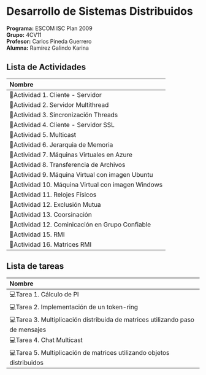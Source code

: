 # Desarrollo de Sistemas Distribuidos

**Programa:** ESCOM ISC Plan 2009    
**Grupo:** 4CV11  
**Profesor:** Carlos Pineda Guerrero     
**Alumna:**  Ramírez Galindo Karina

## Lista de Actividades
|Nombre |
:--- |
📓Actividad 1. Cliente - Servidor |
📓Actividad 2. Servidor Multithread  |
📓Actividad 3. Sincronización Threads |
📓Actividad 4. Cliente - Servidor SSL |
📓Actividad 5. Multicast |
📓Actividad 6. Jerarquia de Memoria |
📓Actividad 7. Máquinas Virtuales en Azure |
📓Actividad 8. Transferencia de Archivos |
📓Actividad 9. Máquina Virtual con imagen Ubuntu |
📓Actividad 10. Máquina Virtual con imagen Windows |
📓Actividad 11. Relojes Físicos |
📓Actividad 12. Exclusión Mutua |
📓Actividad 13. Coorsinación |
📓Actividad 12. Cominicación en Grupo Confiable |
📓Actividad 15. RMI |
📓Actividad 16. Matrices RMI |

## Lista de tareas
|Nombre |
:--- |
💻Tarea 1. Cálculo de PI |
💻Tarea 2. Implementación de un token-ring  |
💻Tarea 3. Multiplicación distribuida de matrices utilizando paso de mensajes |
💻Tarea 4. Chat Multicast |
💻Tarea 5. Multiplicación de matrices utilizando objetos distribuidos |


